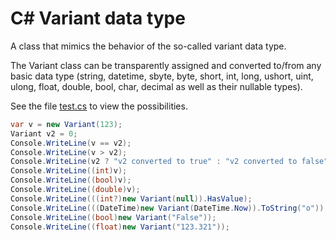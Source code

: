 # C# Variant data type

A class that mimics the behavior of the so-called variant data type.

The Variant class can be transparently assigned and converted to/from any basic data type (string, datetime, sbyte, byte, short, int, long, ushort, uint, ulong, float, double, bool, char, decimal as well as their nullable types).

See the file [test.cs](test.cs) to view the possibilities.

```csharp
var v = new Variant(123);
Variant v2 = 0;
Console.WriteLine(v == v2);
Console.WriteLine(v > v2);
Console.WriteLine(v2 ? "v2 converted to true" : "v2 converted to false");
Console.WriteLine((int)v);
Console.WriteLine((bool)v);
Console.WriteLine((double)v);
Console.WriteLine(((int?)new Variant(null)).HasValue);
Console.WriteLine(((DateTime)new Variant(DateTime.Now)).ToString("o"));
Console.WriteLine((bool)new Variant("False"));
Console.WriteLine((float)new Variant("123.321"));
```
